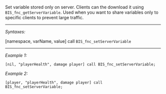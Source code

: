 Set variable stored only on server. Clients can the download it using `BIS_fnc_getServerVariable`. Used when you want to share variables only to specific clients to prevent large traffic.


---
*Syntaxes:*

[namespace, varName, value] call `BIS_fnc_setServerVariable`

---
*Example 1:*

```sqf
[nil, "playerHealth", damage player] call BIS_fnc_setServerVariable;
```

*Example 2:*

```sqf
[player, "playerHealth", damage player] call BIS_fnc_setServerVariable;
```
